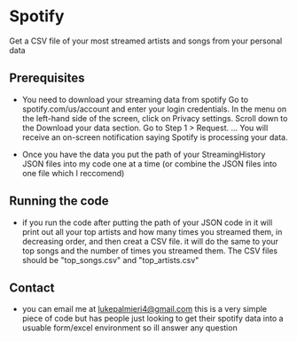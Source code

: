 # Spotify
Get a CSV file of your most streamed artists and songs from your personal data
## Prerequisites
 - You need to download your streaming data from spotify
  	Go to spotify.com/us/account and enter your login credentials.
    In the menu on the left-hand side of the screen, click on Privacy settings.
    Scroll down to the Download your data section.
    Go to Step 1 > Request. ...
    You will receive an on-screen notification saying Spotify is processing your data.
      
 - Once you have the data you put the path of your StreamingHistory JSON files into my code one at a time (or combine the JSON files into one file which I reccomend)
 ## Running the code
  - if you run the code after putting the path of your JSON code in it will print out all your top artists and how many times you streamed them, in decreasing order, and then 
  creat a CSV file. it will do the same to your top songs and the number of times you streamed them. The CSV files should be "top_songs.csv" and "top_artists.csv"
 ## Contact 
 - you can email me at lukepalmieri4@gmail.com this is a very simple piece of code but has people just looking to get their spotify data into a usuable form/excel environment 
 so ill answer any question

